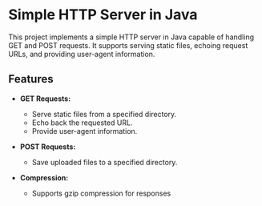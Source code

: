 # Simple HTTP Server in Java

This project implements a simple HTTP server in Java capable of handling GET and POST requests. It supports serving static files, echoing request URLs, and providing user-agent information.

## Features

- **GET Requests:**
  - Serve static files from a specified directory.
  - Echo back the requested URL.
  - Provide user-agent information.

- **POST Requests:**
  - Save uploaded files to a specified directory.

- **Compression:**
  - Supports gzip compression for responses
